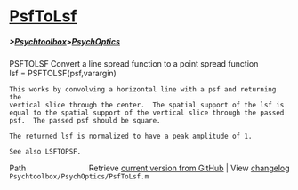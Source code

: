 # [PsfToLsf](PsfToLsf)
##### >[Psychtoolbox](Psychtoolbox)>[PsychOptics](PsychOptics)

PSFTOLSF  Convert a line spread function to a point spread function  
    lsf = PSFTOLSF(psf,varargin)  
  
    This works by convolving a horizontal line with a psf and returning the  
    vertical slice through the center.  The spatial support of the lsf is  
    equal to the spatial support of the vertical slice through the passed  
    psf.  The passed psf should be square.  
  
    The returned lsf is normalized to have a peak amplitude of 1.  
  
    See also LSFTOPSF.  




<div class="code_header" style="text-align:right;">
  <span style="float:left;">Path&nbsp;&nbsp;</span> <span class="counter">Retrieve <a href=
  "https://raw.github.com/Psychtoolbox-3/Psychtoolbox-3/beta/Psychtoolbox/PsychOptics/PsfToLsf.m">current version from GitHub</a> | View <a href=
  "https://github.com/Psychtoolbox-3/Psychtoolbox-3/commits/beta/Psychtoolbox/PsychOptics/PsfToLsf.m">changelog</a></span>
</div>
<div class="code">
  <code>Psychtoolbox/PsychOptics/PsfToLsf.m</code>
</div>

